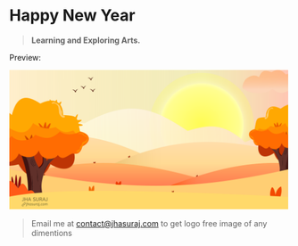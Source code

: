 # Happy New Year

> **Learning and Exploring Arts.**

Preview:

<img src="./scenery.svg" alt="Illustration Sample" width="500">

> Email me at [contact@jhasuraj.com](mailto:contact@jhasuraj.com) to get logo free image of any dimentions
